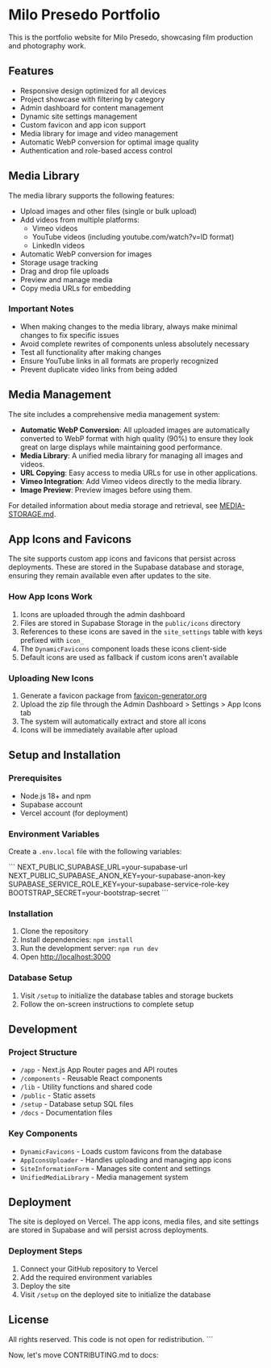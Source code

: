 # Milo Presedo Portfolio

This is the portfolio website for Milo Presedo, showcasing film production and photography work.

## Features

- Responsive design optimized for all devices
- Project showcase with filtering by category
- Admin dashboard for content management
- Dynamic site settings management
- Custom favicon and app icon support
- Media library for image and video management
- Automatic WebP conversion for optimal image quality
- Authentication and role-based access control

## Media Library

The media library supports the following features:

- Upload images and other files (single or bulk upload)
- Add videos from multiple platforms:
  - Vimeo videos
  - YouTube videos (including youtube.com/watch?v=ID format)
  - LinkedIn videos
- Automatic WebP conversion for images
- Storage usage tracking
- Drag and drop file uploads
- Preview and manage media
- Copy media URLs for embedding

### Important Notes

- When making changes to the media library, always make minimal changes to fix specific issues
- Avoid complete rewrites of components unless absolutely necessary
- Test all functionality after making changes
- Ensure YouTube links in all formats are properly recognized
- Prevent duplicate video links from being added

## Media Management

The site includes a comprehensive media management system:

- **Automatic WebP Conversion**: All uploaded images are automatically converted to WebP format with high quality (90%) to ensure they look great on large displays while maintaining good performance.
- **Media Library**: A unified media library for managing all images and videos.
- **URL Copying**: Easy access to media URLs for use in other applications.
- **Vimeo Integration**: Add Vimeo videos directly to the media library.
- **Image Preview**: Preview images before using them.

For detailed information about media storage and retrieval, see [MEDIA-STORAGE.md](./MEDIA-STORAGE.md).

## App Icons and Favicons

The site supports custom app icons and favicons that persist across deployments. These are stored in the Supabase database and storage, ensuring they remain available even after updates to the site.

### How App Icons Work

1. Icons are uploaded through the admin dashboard
2. Files are stored in Supabase Storage in the `public/icons` directory
3. References to these icons are saved in the `site_settings` table with keys prefixed with `icon_`
4. The `DynamicFavicons` component loads these icons client-side
5. Default icons are used as fallback if custom icons aren't available

### Uploading New Icons

1. Generate a favicon package from [favicon-generator.org](https://www.favicon-generator.org/)
2. Upload the zip file through the Admin Dashboard > Settings > App Icons tab
3. The system will automatically extract and store all icons
4. Icons will be immediately available after upload

## Setup and Installation

### Prerequisites

- Node.js 18+ and npm
- Supabase account
- Vercel account (for deployment)

### Environment Variables

Create a `.env.local` file with the following variables:

\`\`\`
NEXT_PUBLIC_SUPABASE_URL=your-supabase-url
NEXT_PUBLIC_SUPABASE_ANON_KEY=your-supabase-anon-key
SUPABASE_SERVICE_ROLE_KEY=your-supabase-service-role-key
BOOTSTRAP_SECRET=your-bootstrap-secret
\`\`\`

### Installation

1. Clone the repository
2. Install dependencies: `npm install`
3. Run the development server: `npm run dev`
4. Open [http://localhost:3000](http://localhost:3000)

### Database Setup

1. Visit `/setup` to initialize the database tables and storage buckets
2. Follow the on-screen instructions to complete setup

## Development

### Project Structure

- `/app` - Next.js App Router pages and API routes
- `/components` - Reusable React components
- `/lib` - Utility functions and shared code
- `/public` - Static assets
- `/setup` - Database setup SQL files
- `/docs` - Documentation files

### Key Components

- `DynamicFavicons` - Loads custom favicons from the database
- `AppIconsUploader` - Handles uploading and managing app icons
- `SiteInformationForm` - Manages site content and settings
- `UnifiedMediaLibrary` - Media management system

## Deployment

The site is deployed on Vercel. The app icons, media files, and site settings are stored in Supabase and will persist across deployments.

### Deployment Steps

1. Connect your GitHub repository to Vercel
2. Add the required environment variables
3. Deploy the site
4. Visit `/setup` on the deployed site to initialize the database

## License

All rights reserved. This code is not open for redistribution.
\`\`\`

Now, let's move CONTRIBUTING.md to docs:
